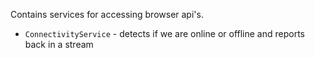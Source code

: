 Contains services for accessing browser api's.

- `ConnectivityService` - detects if we are online or offline and reports back in a stream
